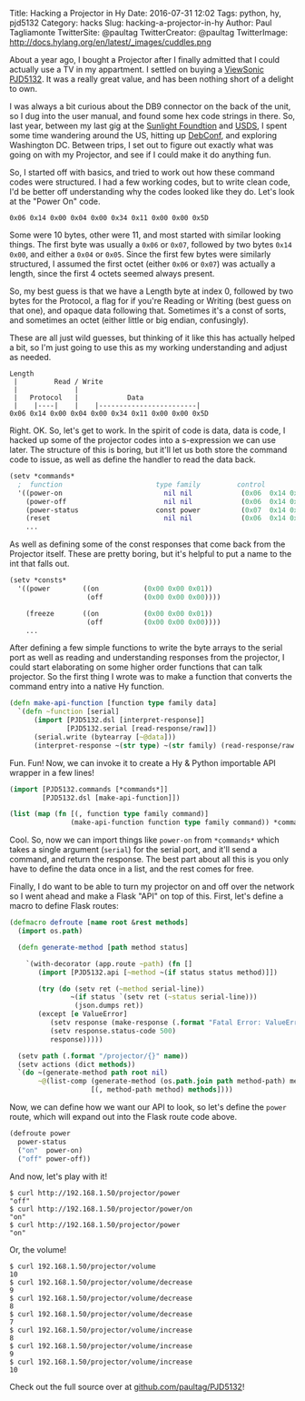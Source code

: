Title: Hacking a Projector in Hy
Date: 2016-07-31 12:02
Tags: python, hy, pjd5132
Category: hacks
Slug: hacking-a-projector-in-hy
Author: Paul Tagliamonte
TwitterSite: @paultag
TwitterCreator: @paultag
TwitterImage: http://docs.hylang.org/en/latest/_images/cuddles.png

About a year ago, I bought a Projector after I finally admitted that I could
actually use a TV in my appartment. I settled on buying a
[ViewSonic PJD5132](http://ap.viewsonic.com/il/products/projectors/PJD5132.php).
It was a really great value, and has been nothing short of a delight to own.

I was always a bit curious about the DB9 connector on the back of the unit,
so I dug into the user manual, and found some hex code strings in there. So,
last year, between my last gig at the
[Sunlight Foundtion](https://sunlightfoundation.com/) and
[USDS](https://www.usds.gov/), I spent some time wandering around the US,
hitting up [DebConf](https://debconf15.debconf.org/), and exploring Washington
DC. Between trips, I set out to figure out exactly what was going on with my
Projector, and see if I could make it do anything fun.

So, I started off with basics, and tried to work out how these command codes
were structured. I had a few working codes, but to write clean code, I'd be
better off understanding why the codes looked like they do. Let's look at
the "Power On" code.

`0x06 0x14 0x00 0x04 0x00 0x34 0x11 0x00 0x00 0x5D`

Some were 10 bytes, other were 11, and most started with similar looking
things. The first byte was usually a `0x06` or `0x07`, followed by two
bytes `0x14 0x00`, and either a `0x04` or `0x05`. Since the first few bytes
were similarly structured, I assumed the first octet (either `0x06` or `0x07`)
was actually a length, since the first 4 octets seemed always present.

So, my best guess is that we have a Length byte at index 0, followed by
two bytes for the Protocol, a flag for if you're Reading or Writing (best
guess on that one), and opaque data following that. Sometimes it's a const
of sorts, and sometimes an octet (either little or big endian, confusingly).

<aside class="left">
  These are all just wild guesses, but thinking of it like this has actually
  helped a bit, so I'm just going to use this as my working understanding
  and adjust as needed.
</aside>

```
Length
 |         Read / Write
 |              |
 |   Protocol   |            Data
 |    |----|    |    |------------------------|
0x06 0x14 0x00 0x04 0x00 0x34 0x11 0x00 0x00 0x5D
```

Right. OK. So, let's get to work. In the spirit of code is data, data is code,
I hacked up some of the projector codes into a s-expression we can use later.
The structure of this is boring, but it'll let us both store the command
code to issue, as well as define the handler to read the data back.

```clojure
(setv *commands*
  ;  function                       type family         control
  '((power-on                         nil nil            (0x06  0x14 0x00  0x04  0x00 0x34 0x11 0x00 0x00 0x5D))
    (power-off                        nil nil            (0x06  0x14 0x00  0x04  0x00 0x34 0x11 0x01 0x00 0x5E))
    (power-status                   const power          (0x07  0x14 0x00  0x05  0x00 0x34 0x00 0x00 0x11 0x00 0x5E))
    (reset                            nil nil            (0x06  0x14 0x00  0x04  0x00 0x34 0x11 0x02 0x00 0x5F))
    ...
```

As well as defining some of the const responses that come back from the
Projector itself. These are pretty boring, but it's helpful to put a
name to the int that falls out.

```clojure
(setv *consts*
  '((power        ((on           (0x00 0x00 0x01))
                   (off          (0x00 0x00 0x00))))

    (freeze       ((on           (0x00 0x00 0x01))
                   (off          (0x00 0x00 0x00))))
	...
```

After defining a few simple functions to write the byte arrays to the serial
port as well as reading and understanding responses from the projector, I could
start elaborating on some higher order functions that can talk projector. So
the first thing I wrote was to make a function that converts the command
entry into a native Hy function.

```clojure
(defn make-api-function [function type family data]
  `(defn ~function [serial]
      (import [PJD5132.dsl [interpret-response]]
              [PJD5132.serial [read-response/raw]])
      (serial.write (bytearray [~@data]))
      (interpret-response ~(str type) ~(str family) (read-response/raw serial))))
```

Fun. Fun! Now, we can invoke it to create a Hy & Python importable API wrapper
in a few lines!

```clojure
(import [PJD5132.commands [*commands*]]
        [PJD5132.dsl [make-api-function]])

(list (map (fn [(, function type family command)]
               (make-api-function function type family command)) *commands*)))
```

Cool. So, now we can import things like `power-on` from `*commands*` which
takes a single argument (`serial`) for the serial port, and it'll send a
command, and return the response. The best part about all this is you only
have to define the data once in a list, and the rest comes for free.

Finally, I do want to be able to turn my projector on and off over the network
so I went ahead and make a Flask "API" on top of this. First, let's define
a macro to define Flask routes:

```clojure
(defmacro defroute [name root &rest methods]
  (import os.path)

  (defn generate-method [path method status]

    `(with-decorator (app.route ~path) (fn []
       (import [PJD5132.api [~method ~(if status status method)]])

       (try (do (setv ret (~method serial-line))
               ~(if status `(setv ret (~status serial-line)))
                (json.dumps ret))
       (except [e ValueError]
          (setv response (make-response (.format "Fatal Error: ValueError: {}" (str e))))
          (setv response.status-code 500)
          response)))))

  (setv path (.format "/projector/{}" name))
  (setv actions (dict methods))
  `(do ~(generate-method path root nil)
       ~@(list-comp (generate-method (os.path.join path method-path) method root)
                    [(, method-path method) methods])))
```

Now, we can define how we want our API to look, so let's define the `power`
route, which will expand out into the Flask route code above.

```clojure
(defroute power
  power-status
  ("on"  power-on)
  ("off" power-off))
```

And now, let's play with it!

```
$ curl http://192.168.1.50/projector/power
"off"
$ curl http://192.168.1.50/projector/power/on
"on"
$ curl http://192.168.1.50/projector/power
"on"
```

Or, the volume!

```
$ curl 192.168.1.50/projector/volume
10
$ curl 192.168.1.50/projector/volume/decrease
9
$ curl 192.168.1.50/projector/volume/decrease
8
$ curl 192.168.1.50/projector/volume/decrease
7
$ curl 192.168.1.50/projector/volume/increase
8
$ curl 192.168.1.50/projector/volume/increase
9
$ curl 192.168.1.50/projector/volume/increase
10
```

Check out the full source over at [github.com/paultag/PJD5132](https://github.com/paultag/PJD5132/)!
